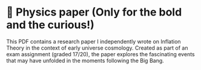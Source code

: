 # 🌌 Physics paper (Only for the bold and the curious!)
This PDF contains a research paper I independently wrote on Inflation Theory in the context of early universe cosmology. Created as part of an exam assignment (graded 17/20), the paper explores the fascinating events that may have unfolded in the moments following the Big Bang.
